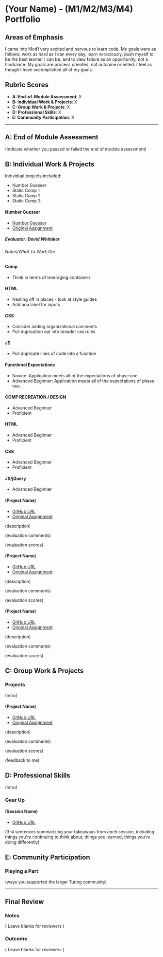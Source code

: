 # (Your Name) - (M1/M2/M3/M4) Portfolio

## Areas of Emphasis

I came into Mod1 very excited and nervous to learn code. My goals were as follows: work as hard as I can every day, learn voraciously, push myself to be the best learner I can be, and to view failure as an opportunity, not a hindrance.  My goals are process oriented, not outcome oriented.  I feel as though I have accomplished all of my goals. 

## Rubric Scores

* **A: End-of-Module Assessment**: X
* **B: Individual Work & Projects**: X
* **C: Group Work & Projects**: X
* **D: Professional Skills**: X
* **E: Community Participation**: X

-----------------------

## A: End of Module Assessment

(Indicate whether you passed or failed the end of module assessment)


## B: Individual Work & Projects

Individual projects included:

 * Number Guesser
 * Static Comp 1
 * Static Comp 2
 * Static Comp 3

#### Number Guesser

* [Number Guesser](https://github.com/seamus-quinn/number_guesser)
* [Original Assignment](http://frontend.turing.io/projects/number-guesser.html)

##### Evaluator: David Whitaker

###### Notes/What To Work On:

#### Comp
  * Think in terms of leveraging containers
#### HTML
  * Nesting off in places - look at style guides
  * Add aria label for inputs
#### CSS
  * Consider adding organizational comments
  * Pull duplication out into broader css rules
#### JS
  * Pull duplicate lines of code into a function
  
#### Functional Expectations 
  * Novice: Application meets all of the expectations of phase one.
  * Advanced Beginner: Application meets all of the expectations of phase two.
#### COMP RECREATION / DESIGN
  * Advanced Beginner
  * Proficient
#### HTML
  * Advanced Beginner
  * Proficient
#### CSS
  * Advanced Beginner
  * Proficient
#### JS/jQuery
  * Advanced Beginner

#### (Project Name)

* [GitHub URL]()
* [Original Assignment]()

(description)

(evaluation comments)

(evaluation scores)

#### (Project Name)

* [GitHub URL]()
* [Original Assignment]()

(description)

(evaluation comments)

(evaluation scores)

#### (Project Name)

* [GitHub URL]()
* [Original Assignment]()

(description)

(evaluation comments)

(evaluation scores)

## C: Group Work & Projects

### Projects

(Intro)

#### (Project Name)

* [GitHub URL]()
* [Original Assignment]()

(description)

(evaluation comments)

(evaluation scores)

(feedback to me)

## D: Professional Skills
(Intro)

### Gear Up
#### (Session Name)

* [GitHub URL]()

(3-4 sentences summarizing your takeaways from _each_ session, including things you're continuing to think about, things you learned, things you're doing differently)

## E: Community Participation

### Playing a Part

(ways you supported the larger Turing community)

------------------

## Final Review

### Notes

( Leave blanks for reviewers )

### Outcome

( Leave blanks for reviewers )
